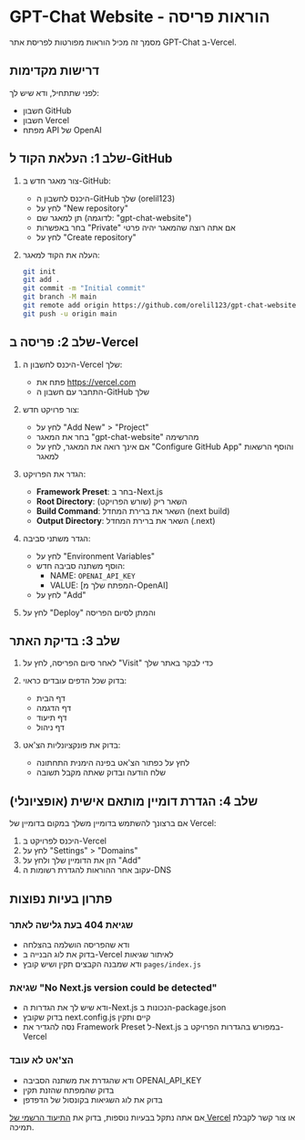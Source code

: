 # GPT-Chat Website - הוראות פריסה

מסמך זה מכיל הוראות מפורטות לפריסת אתר GPT-Chat ב-Vercel.

## דרישות מקדימות

לפני שתתחיל, ודא שיש לך:
- חשבון GitHub
- חשבון Vercel
- מפתח API של OpenAI

## שלב 1: העלאת הקוד ל-GitHub

1. צור מאגר חדש ב-GitHub:
   - היכנס לחשבון ה-GitHub שלך (orelil123)
   - לחץ על "New repository"
   - תן למאגר שם (לדוגמה: "gpt-chat-website")
   - בחר באפשרות "Private" אם אתה רוצה שהמאגר יהיה פרטי
   - לחץ על "Create repository"

2. העלה את הקוד למאגר:
   ```bash
   git init
   git add .
   git commit -m "Initial commit"
   git branch -M main
   git remote add origin https://github.com/orelil123/gpt-chat-website.git
   git push -u origin main
   ```

## שלב 2: פריסה ב-Vercel

1. היכנס לחשבון ה-Vercel שלך:
   - פתח את https://vercel.com
   - התחבר עם חשבון ה-GitHub שלך

2. צור פרויקט חדש:
   - לחץ על "Add New" > "Project"
   - בחר את המאגר "gpt-chat-website" מהרשימה
   - אם אינך רואה את המאגר, לחץ על "Configure GitHub App" והוסף הרשאות למאגר

3. הגדר את הפרויקט:
   - **Framework Preset**: בחר ב-Next.js
   - **Root Directory**: השאר ריק (שורש הפרויקט)
   - **Build Command**: השאר את ברירת המחדל (next build)
   - **Output Directory**: השאר את ברירת המחדל (.next)

4. הגדר משתני סביבה:
   - לחץ על "Environment Variables"
   - הוסף משתנה סביבה חדש:
     - NAME: `OPENAI_API_KEY`
     - VALUE: [המפתח שלך מ-OpenAI]
   - לחץ על "Add"

5. לחץ על "Deploy" והמתן לסיום הפריסה

## שלב 3: בדיקת האתר

1. לאחר סיום הפריסה, לחץ על "Visit" כדי לבקר באתר שלך
2. בדוק שכל הדפים עובדים כראוי:
   - דף הבית
   - דף הדגמה
   - דף תיעוד
   - דף ניהול

3. בדוק את פונקציונליות הצ'אט:
   - לחץ על כפתור הצ'אט בפינה הימנית התחתונה
   - שלח הודעה ובדוק שאתה מקבל תשובה

## שלב 4: הגדרת דומיין מותאם אישית (אופציונלי)

אם ברצונך להשתמש בדומיין משלך במקום בדומיין של Vercel:

1. היכנס לפרויקט ב-Vercel
2. לחץ על "Settings" > "Domains"
3. הזן את הדומיין שלך ולחץ על "Add"
4. עקוב אחר ההוראות להגדרת רשומות ה-DNS

## פתרון בעיות נפוצות

### שגיאת 404 בעת גלישה לאתר
- ודא שהפריסה הושלמה בהצלחה
- בדוק את לוג הבנייה ב-Vercel לאיתור שגיאות
- ודא שמבנה הקבצים תקין ושיש קובץ `pages/index.js`

### שגיאת "No Next.js version could be detected"
- ודא שיש לך את הגדרות ה-Next.js הנכונות ב-package.json
- בדוק שקובץ next.config.js קיים ותקין
- נסה להגדיר את Framework Preset ל-Next.js במפורש בהגדרות הפרויקט ב-Vercel

### הצ'אט לא עובד
- ודא שהגדרת את משתנה הסביבה OPENAI_API_KEY
- בדוק שהמפתח שהזנת תקין
- בדוק את לוג השגיאות בקונסול של הדפדפן

אם אתה נתקל בבעיות נוספות, בדוק את [התיעוד הרשמי של Vercel](https://vercel.com/docs) או צור קשר לקבלת תמיכה.
